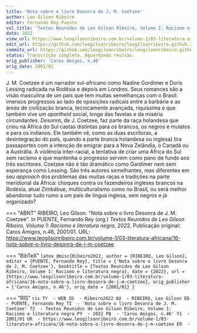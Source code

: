 ```yaml
---
title: 'Nota sobre o livro Desonra de J. M. Coetzee'
author: Leo Gilson Ribeiro
editor: Fernando Rey Puente
vol_title: 'Textos Reunidos de Leo Gilson Ribeiro, Volume I: Racismo e literatura negra'
date: 2022
view_url: https://www.leogilsonribeiro.com.br/volume-1/03-literatura-africana/16-nota-sobre-o-livro-desonra-de-j-m-coetzee
edit_url: https://github.com/leogilsonribeiro/leogilsonribeiro.github.io/edit/main/docs/markdown/volume-1/03-literatura-africana/16-nota-sobre-o-livro-desonra-de-j-m-coetzee.md
commits_url: https://github.com/leogilsonribeiro/leogilsonribeiro.github.io/commits/main/docs/markdown/volume-1/03-literatura-africana/16-nota-sobre-o-livro-desonra-de-j-m-coetzee.md
status: Transcrição completa. Aguardando revisão.
orig_publisher: 'Caros Amigos, n.46'
orig_date: 2001/01
---
```


J. M. Coetzee é um narrador sul-africano como Nadine Gordimer e Doris Lessing radicada na Rodésia e depois em Londres. Seus romances são a visão masculina de um país que tem muitas semelhanças com o Brasil: imensos progressos ao lado de oposições radicais entre a barbárie e as áreas de civilização branca, tecnicamente avançada, riquíssima e que também vive um *apartheid* social, longe das favelas e da miséria circundantes. *Desonra*, de J. Coetzee, faz parte da raça holandesa que criou na África do Sul castas distintas para os brancos, os negros e mulatos e para os indianos. Ele também vê, como as duas escritoras, a desintegração do país, quando a parte branca holandesa ou inglesa) tira passaportes com a intenção de emigrar para a Nova Zelândia, o Canadá ou a Austrália. A violência inter-racial, a tentativa de criar uma África do Sul sem racismo e que mantenha o progresso servem como pano de fundo aos três escritores. Coetzee não é tão dramático como Gardimer nem sem esperança como Lessing. São três autores semelhantes, mas diferentes em seu *approach* dos problemas das muitas raças e tradições na parte meridional da África: choques contra os fazendeiros ingleses brancos na Rodésia, atual Zimbábue, multiculturalismo como no Brasil, ou será melhor abandonar tudo rumo a um país de língua inglesa, sem negros e já organizado?


=== "ABNT"
    RIBEIRO, Leo Gilson. "Nota sobre o livro Desonra de J. M. Coetzee". In PUENTE, Fernando Rey (org.) <em>Textos Reunidos de Leo Gilson Ribeiro, Volume 1: Racismo e literatura negra</em>, 2022. Publicação original: Caros Amigos, n.46, 2001/01. URL: <a href="stable_url">https://www.leogilsonribeiro.com.br/volume-1/03-literatura-africana/16-nota-sobre-o-livro-desonra-de-j-m-coetzee</a>

=== "BibTeX"
    ```latex
    @misc{Ribeiro2022,
    author = {RIBEIRO, Leo Gilson},
    editor = {PUENTE, Fernando Rey},
    title = {'Nota sobre o livro Desonra de J. M. Coetzee'},
    booktitle = {Textos Reunidos de Leo Gilson Ribeiro, Volume 1: Racismo e literatura negra},
    date = {2022},
    url = {https://www.leogilsonribeiro.com.br/volume-1/03-literatura-africana/16-nota-sobre-o-livro-desonra-de-j-m-coetzee},
    orig_publisher = {'Caros Amigos, n.46'},
    orig_date = {2001/01}
    }
    ```

=== "RIS"
    ```ris
    TY  - WEB
    ID  - Ribeiro2022
    AU  - RIBEIRO, Leo Gilson
    ED  - PUENTE, Fernando Rey
    TI  - 'Nota sobre o livro Desonra de J. M. Coetzee'
    T2  - Textos Reunidos de Leo Gilson Ribeiro, Volume 1: Racismo e literatura negra
    PY  - 2022
    PB  - 'Caros Amigos, n.46'
    Y1  - 2001/01
    UR  - https://www.leogilsonribeiro.com.br/volume-1/03-literatura-africana/16-nota-sobre-o-livro-desonra-de-j-m-coetzee
    ER  - 
    ```

